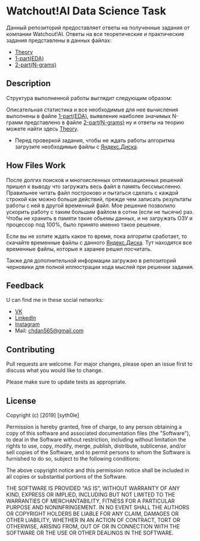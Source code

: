 # Watchout!AI Data Science Task

Данный репозиторий предоставляет ответы на полученные задания от компании Watchout!AI.
Ответы на все теоретические и практические задания представлены в данных файлах:
* [Theory](https://github.com/syth0le/watchout-AI_DS_task/blob/master/answers.txt)
* [1-part(EDA)](https://github.com/syth0le/watchout-AI_DS_task/blob/master/1.EDA.ipynb)
* [2-part(N-grams)](https://github.com/syth0le/watchout-AI_DS_task/blob/master/2.N_Grams.ipynb)

## Description

Структура выполненной работы выглядит следующим образом:

Описательная статистика и все необходимые для нее вычисления выполнены в файле [1-part(EDA)](https://github.com/syth0le/watchout-AI_DS_task/blob/master/1.EDA.ipynb), 
выявление наиболее значимых N-грамм представлено в файле [2-part(N-grams)](https://github.com/syth0le/watchout-AI_DS_task/blob/master/2.N_Grams.ipynb)
ну и ответы на теорию можете найти здесь [Theory](https://github.com/syth0le/watchout-AI_DS_task/blob/master/answers.txt).

* Перед проверкой задания, чтобы не ждать работы алгоритма загрузите необходимые файлы с [Яндекс.Диска]().

## How Files Work

После долгих поисков и многоисленных оптимизационных решений пришел к выводу что загружать весь файл в память бессмысленно.
Правильнее читать файл построково и пытаться сделать с каждой строкой как можно больше действий, прежде чем записать
результаты работы с ней в другой временный файл.
Мое решение позволило ускорить работу с таким большим файлом в сотни (если не тысячи) раз.
Чтобы не хранить в памяти такие обьемы данных, и не загружать ОЗУ и процессор под 100%, было принято именно такое решение.

Если вы не хотите ждать какое то время, пока алгоритм сработает, то скачайте временные файлы с данного 
[Яндекс.Диска](.). Тут находятся все временные файлы, которые я заранее решил посчитать.

Также для дополнительной информации загружаю в репозиторий черновики для полной иллюстрации хода мыслей при решении задания.

## Feedback
U can find me in these social networks:
* [VK](https://vk.com/sythole)
* [LinkedIn](https://www.linkedin.com/in/daniil-cherednichenko-4294141b0/)
* [Instagram](https://www.instagram.com/syth0le/)
*  Mail: chdan565@gmail.com


## Contributing
Pull requests are welcome. For major changes, please open an issue first to discuss what you would like to change.

Please make sure to update tests as appropriate.

## License
Copyright (c) [2019] [syth0le]

Permission is hereby granted, free of charge, to any person obtaining a copy
of this software and associated documentation files (the "Software"), to deal
in the Software without restriction, including without limitation the rights
to use, copy, modify, merge, publish, distribute, sublicense, and/or sell
copies of the Software, and to permit persons to whom the Software is
furnished to do so, subject to the following conditions:

The above copyright notice and this permission notice shall be included in all
copies or substantial portions of the Software.

THE SOFTWARE IS PROVIDED "AS IS", WITHOUT WARRANTY OF ANY KIND, EXPRESS OR
IMPLIED, INCLUDING BUT NOT LIMITED TO THE WARRANTIES OF MERCHANTABILITY,
FITNESS FOR A PARTICULAR PURPOSE AND NONINFRINGEMENT. IN NO EVENT SHALL THE
AUTHORS OR COPYRIGHT HOLDERS BE LIABLE FOR ANY CLAIM, DAMAGES OR OTHER
LIABILITY, WHETHER IN AN ACTION OF CONTRACT, TORT OR OTHERWISE, ARISING FROM,
OUT OF OR IN CONNECTION WITH THE SOFTWARE OR THE USE OR OTHER DEALINGS IN THE
SOFTWARE.